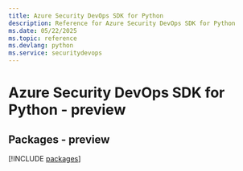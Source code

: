 ```yaml
---
title: Azure Security DevOps SDK for Python
description: Reference for Azure Security DevOps SDK for Python
ms.date: 05/22/2025
ms.topic: reference
ms.devlang: python
ms.service: securitydevops
---
```

# Azure Security DevOps SDK for Python - preview
## Packages - preview
[!INCLUDE [packages](security-devops-index.md)]